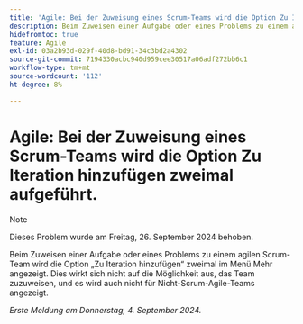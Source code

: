 ```yaml
---
title: 'Agile: Bei der Zuweisung eines Scrum-Teams wird die Option Zu Iteration hinzufügen zweimal aufgeführt.'
description: Beim Zuweisen einer Aufgabe oder eines Problems zu einem agilen Scrum-Team wird die Option Zu Iteration hinzufügen im Menü Mehr zweimal angezeigt. Dies wirkt sich nicht auf die Möglichkeit aus, das Team zuzuweisen, und es wird auch nicht für Nicht-Scrum-Agile-Teams angezeigt.
hidefromtoc: true
feature: Agile
exl-id: 03a2b93d-029f-40d8-bd91-34c3bd2a4302
source-git-commit: 7194330acbc940d959cee30517a06adf272bb6c1
workflow-type: tm+mt
source-wordcount: '112'
ht-degree: 8%

---
```


# Agile: Bei der Zuweisung eines Scrum-Teams wird die Option Zu Iteration hinzufügen zweimal aufgeführt.

>[!NOTE]
>
>Dieses Problem wurde am Freitag, 26. September 2024 behoben.

Beim Zuweisen einer Aufgabe oder eines Problems zu einem agilen Scrum-Team wird die Option „Zu Iteration hinzufügen“ zweimal im Menü Mehr angezeigt. Dies wirkt sich nicht auf die Möglichkeit aus, das Team zuzuweisen, und es wird auch nicht für Nicht-Scrum-Agile-Teams angezeigt.

_Erste Meldung am Donnerstag, 4. September 2024._
